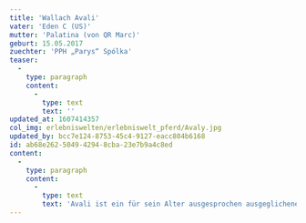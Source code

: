 ```yaml
---
title: 'Wallach Avali'
vater: 'Eden C (US)'
mutter: 'Palatina (von QR Marc)'
geburt: 15.05.2017
zuechter: 'PPH „Parys“ Spólka'
teaser:
  -
    type: paragraph
    content:
      -
        type: text
        text: ''
updated_at: 1607414357
col_img: erlebniswelten/erlebniswelt_pferd/Avaly.jpg
updated_by: bcc7e124-8753-45c4-9127-eacc804b6168
id: ab68e262-5049-4294-8cba-23e7b9a4c8ed
content:
  -
    type: paragraph
    content:
      -
        type: text
        text: 'Avali ist ein für sein Alter ausgesprochen ausgeglichenes Pferd. Der hübsche Wallach ist ein Bild von Vollblutaraber und spiegelt all die positiven Wesenszüge die der Rasse zugesprochen werden auch in seinem Interieur wieder.'
---
```

